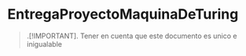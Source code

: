 # EntregaProyectoMaquinaDeTuring


>.[!IMPORTANT]. Tener en cuenta que este documento es unico e inigualable
